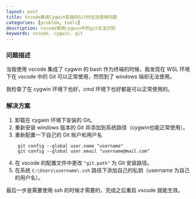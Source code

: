 ```yaml
---
layout: post
title: Vscode集成Cygwin安装的Git时无法使用问题
categories: [problem, tools]
description: vscode使用cygwin中的git无法识别
keywords: vscode, cygwin, git
---
```


### 问题描述

当我使用 vscode 集成了 cygwin 的 bash 作为终端的时候，我发现在 WSL 环境下在 vscode 中的 Git 可以正常使用，然而到了 windows 端却无法使用。

我检查了在 cygwin 环境下也好，cmd 环境下也好都是可以正常使用的。

### 解决方案

1. 卸载在 cygwin 环境下安装的 Git。
2. 重新安装 windows 版本的 Git 并添加到系统路径（cygwin也能正常使用）。
3. 重新配置一下自己的 Git 账户和用户名
   ```
    git config --global user.name "username"
    git config --global user.email "username@mail.com"
   ```
4. 在 vscode 的配置文件中更改 `"git.path"` 为 Git 安装路径。
5. 在系统 `C:\Users\username\.ssh` 路径下添加自己的私钥（username 为自己的用户名）。

最后一步是需要使用 ssh 的时候才需要的，完成之后重启 vscode 就能生效。

